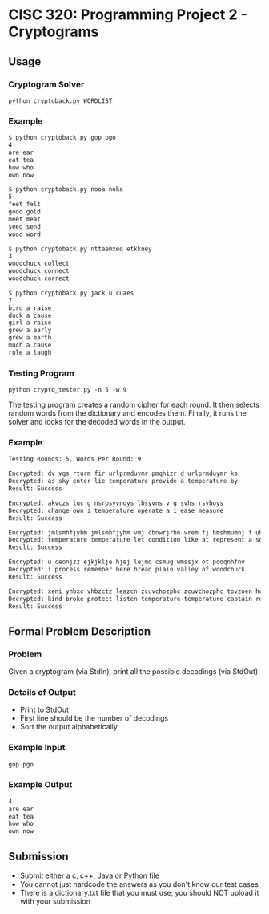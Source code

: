 # CISC 320: Programming Project 2 - Cryptograms

## Usage

### Cryptogram Solver

`python cryptoback.py WORDLIST`

### Example

```bash
$ python cryptoback.py gop pgo
4
are ear
eat tea
how who
own now
```

```bash
$ python cryptoback.py nooa noka
5
feet felt
good gold
meet meat
seed send
wood word
```

```bash
$ python cryptoback.py nttaemxeq etkkuey
3
woodchuck collect
woodchuck connect
woodchuck correct
```

```bash
$ python cryptoback.py jack u cuaes
7
bird a raise
duck a cause
girl a raise
grew a early
grew a earth
much a cause
rule a laugh
```

### Testing Program

`python crypto_tester.py -n 5 -w 9`

The testing program creates a random cipher for each round. It then selects random words from the dictionary and encodes them. Finally, it runs the solver and looks for the decoded words in the output.

### Example

```bash
Testing Rounds: 5, Words Per Round: 9

Encrypted: dv vgs rturm fir urlprmduymr pmqhizr d urlprmduymr ks
Decrypted: as sky enter lie temperature provide a temperature by
Result: Success

Encrypted: akvczs luc g nsrbsyvnoys lbsyvns v g svhs rsvhoys
Decrypted: change own i temperature operate a i ease measure
Result: Success

Encrypted: jmlsmhfjyhm jmlsmhfjyhm vmj cbnwrjrbn vrem fj hmshmumnj f ubn
Decrypted: temperature temperature let condition like at represent a son
Result: Success

Encrypted: u ceonjzz ejkjklje hjej lejmq csmug wmssjx ot pooqnhfnv
Decrypted: i process remember here bread plain valley of woodchuck
Result: Success

Encrypted: xeni yhbxc vhbzctz leazcn zcuvchozphc zcuvchozphc tovzoen hcmpehc ylbk
Decrypted: kind broke protect listen temperature temperature captain require blow
Result: Success
```

## Formal Problem Description

### Problem

Given a cryptogram (via StdIn), print all the possible decodings (via StdOut)

### Details of Output

- Print to StdOut
- First line should be the number of decodings
- Sort the output alphabetically

### Example Input

```bash
gop pgo
```

### Example Output

```bash
4
are ear
eat tea
how who
own now
```

## Submission

- Submit either a c, c++, Java or Python file
- You cannot just hardcode the answers as you don't know our test cases
- There is a dictionary.txt file that you must use; you should NOT upload it with your submission
